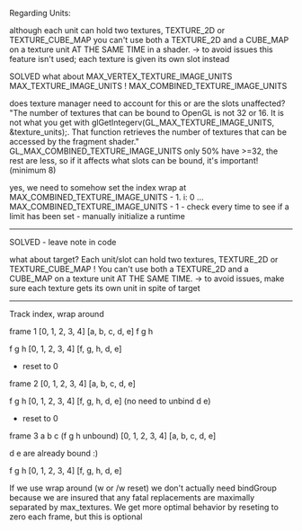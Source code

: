 Regarding Units:

although each unit can hold two textures, TEXTURE_2D or TEXTURE_CUBE_MAP
you can't use both a TEXTURE_2D and a CUBE_MAP on a texture unit AT THE SAME TIME in a shader.
-> to avoid issues this feature isn't used; each texture is given its own slot instead



SOLVED
what about 
	MAX_VERTEX_TEXTURE_IMAGE_UNITS
	MAX_TEXTURE_IMAGE_UNITS
	 ! MAX_COMBINED_TEXTURE_IMAGE_UNITS

does texture manager need to account for this or are the slots unaffected?
	"The number of textures that can be bound to OpenGL is not 32 or 16. It is not what you get with glGetIntegerv(GL_MAX_TEXTURE_IMAGE_UNITS, &texture_units);. That function retrieves the number of textures that can be accessed by the fragment shader."
	GL_MAX_COMBINED_TEXTURE_IMAGE_UNITS
	only 50% have >=32, the rest are less, so if it affects what slots can be bound, it's important!
	(minimum 8)

yes, we need to somehow set the index wrap at MAX_COMBINED_TEXTURE_IMAGE_UNITS - 1.
i: 0 ... MAX_COMBINED_TEXTURE_IMAGE_UNITS - 1
	- check every time to see if a limit has been set
	- manually initialize a runtime


------------------------------

SOLVED - leave note in code

what about target?
Each unit/slot can hold two textures, TEXTURE_2D or TEXTURE_CUBE_MAP
! You can't use both a TEXTURE_2D and a CUBE_MAP on a texture unit AT THE SAME TIME.
-> to avoid issues, make sure each texture gets its own unit in spite of target

------------------------------


Track index, wrap around

frame 1
[0, 1, 2, 3, 4]
[a, b, c, d, e] f g h

f g h
[0, 1, 2, 3, 4]
[f, g, h, d, e]

- reset to 0

frame 2
[0, 1, 2, 3, 4]
[a, b, c, d, e]

f g h
[0, 1, 2, 3, 4]
[f, g, h, d, e] 	(no need to unbind d e)

- reset to 0

frame 3
a b c (f g h unbound)
[0, 1, 2, 3, 4]
[a, b, c, d, e]

d e are already bound :)

f g h
[0, 1, 2, 3, 4]
[f, g, h, d, e]


If we use wrap around (w or /w reset) we don't actually need bindGroup because we are insured
that any fatal replacements are maximally separated by max_textures.
We get more optimal behavior by reseting to zero each frame, but this is optional
